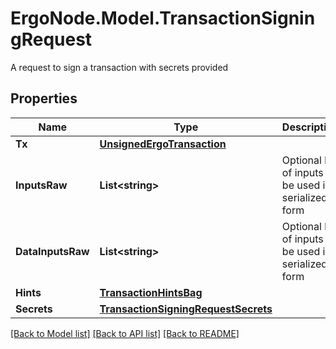 # ErgoNode.Model.TransactionSigningRequest
A request to sign a transaction with secrets provided

## Properties

Name | Type | Description | Notes
------------ | ------------- | ------------- | -------------
**Tx** | [**UnsignedErgoTransaction**](.md) |  | 
**InputsRaw** | **List&lt;string&gt;** | Optional list of inputs to be used in serialized form | [optional] 
**DataInputsRaw** | **List&lt;string&gt;** | Optional list of inputs to be used in serialized form | [optional] 
**Hints** | [**TransactionHintsBag**](TransactionHintsBag.md) |  | [optional] 
**Secrets** | [**TransactionSigningRequestSecrets**](TransactionSigningRequestSecrets.md) |  | 

[[Back to Model list]](../README.md#documentation-for-models) [[Back to API list]](../README.md#documentation-for-api-endpoints) [[Back to README]](../README.md)


